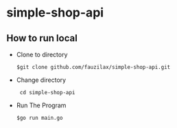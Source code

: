 # simple-shop-api

<h2>How to run local</h2>

- Clone to directory

  ``` $git clone github.com/fauzilax/simple-shop-api.git ```

- Change directory
 
  ``` cd simple-shop-api```
 
- Run The Program

  ``` $go run main.go ```
